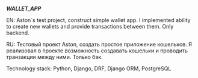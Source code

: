 *******WALLET_APP*******

EN: Aston`s test project, construct simple wallet app. I implemented ability to create new wallets and provide transactions between them. Only backend.


RU: Тестовый проект Aston, создать простое приложение кошельков. Я реализовал в проекте возможность создавать кошельки и проводить транзакции между ними. Только бэк.

Technology stack: Python, Django, DRF, Django ORM, PostgreSQL
